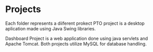 # Projects
Each folder represents a diiferent prokect
PTO project is a desktop aplication made using Java Swing libraries.

Dashboard Project is a web application done using java servlets and Apache Tomcat.
Both projects utilize MySQL for database handling.

